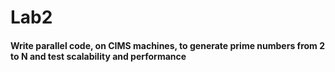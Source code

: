# Lab2

#### Write parallel code, on CIMS machines, to generate prime numbers from 2 to N and test scalability and performance
